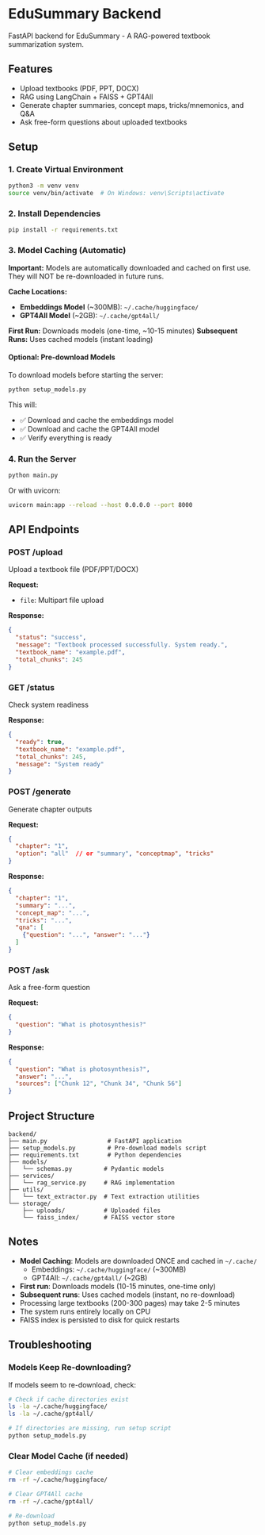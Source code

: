 # EduSummary Backend

FastAPI backend for EduSummary - A RAG-powered textbook summarization system.

## Features

- Upload textbooks (PDF, PPT, DOCX)
- RAG using LangChain + FAISS + GPT4All
- Generate chapter summaries, concept maps, tricks/mnemonics, and Q&A
- Ask free-form questions about uploaded textbooks

## Setup

### 1. Create Virtual Environment

```bash
python3 -m venv venv
source venv/bin/activate  # On Windows: venv\Scripts\activate
```

### 2. Install Dependencies

```bash
pip install -r requirements.txt
```

### 3. Model Caching (Automatic)

**Important:** Models are automatically downloaded and cached on first use. They will NOT be re-downloaded in future runs.

**Cache Locations:**
- **Embeddings Model** (~300MB): `~/.cache/huggingface/`
- **GPT4All Model** (~2GB): `~/.cache/gpt4all/`

**First Run:** Downloads models (one-time, ~10-15 minutes)
**Subsequent Runs:** Uses cached models (instant loading)

#### Optional: Pre-download Models

To download models before starting the server:

```bash
python setup_models.py
```

This will:
- ✅ Download and cache the embeddings model
- ✅ Download and cache the GPT4All model
- ✅ Verify everything is ready

### 4. Run the Server

```bash
python main.py
```

Or with uvicorn:

```bash
uvicorn main:app --reload --host 0.0.0.0 --port 8000
```

## API Endpoints

### POST /upload
Upload a textbook file (PDF/PPT/DOCX)

**Request:**
- `file`: Multipart file upload

**Response:**
```json
{
  "status": "success",
  "message": "Textbook processed successfully. System ready.",
  "textbook_name": "example.pdf",
  "total_chunks": 245
}
```

### GET /status
Check system readiness

**Response:**
```json
{
  "ready": true,
  "textbook_name": "example.pdf",
  "total_chunks": 245,
  "message": "System ready"
}
```

### POST /generate
Generate chapter outputs

**Request:**
```json
{
  "chapter": "1",
  "option": "all"  // or "summary", "conceptmap", "tricks"
}
```

**Response:**
```json
{
  "chapter": "1",
  "summary": "...",
  "concept_map": "...",
  "tricks": "...",
  "qna": [
    {"question": "...", "answer": "..."}
  ]
}
```

### POST /ask
Ask a free-form question

**Request:**
```json
{
  "question": "What is photosynthesis?"
}
```

**Response:**
```json
{
  "question": "What is photosynthesis?",
  "answer": "...",
  "sources": ["Chunk 12", "Chunk 34", "Chunk 56"]
}
```

## Project Structure

```
backend/
├── main.py                 # FastAPI application
├── setup_models.py         # Pre-download models script
├── requirements.txt        # Python dependencies
├── models/
│   └── schemas.py         # Pydantic models
├── services/
│   └── rag_service.py     # RAG implementation
├── utils/
│   └── text_extractor.py  # Text extraction utilities
└── storage/
    ├── uploads/           # Uploaded files
    └── faiss_index/       # FAISS vector store
```

## Notes

- **Model Caching**: Models are downloaded ONCE and cached in `~/.cache/`
  - Embeddings: `~/.cache/huggingface/` (~300MB)
  - GPT4All: `~/.cache/gpt4all/` (~2GB)
- **First run**: Downloads models (10-15 minutes, one-time only)
- **Subsequent runs**: Uses cached models (instant, no re-download)
- Processing large textbooks (200-300 pages) may take 2-5 minutes
- The system runs entirely locally on CPU
- FAISS index is persisted to disk for quick restarts

## Troubleshooting

### Models Keep Re-downloading?

If models seem to re-download, check:

```bash
# Check if cache directories exist
ls -la ~/.cache/huggingface/
ls -la ~/.cache/gpt4all/

# If directories are missing, run setup script
python setup_models.py
```

### Clear Model Cache (if needed)

```bash
# Clear embeddings cache
rm -rf ~/.cache/huggingface/

# Clear GPT4All cache
rm -rf ~/.cache/gpt4all/

# Re-download
python setup_models.py
```

